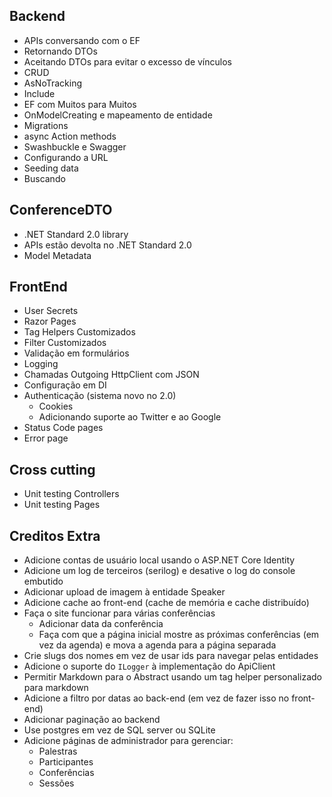 ## Backend
 - APIs conversando com o EF
 - Retornando DTOs
 - Aceitando DTOs para evitar o excesso de vínculos
 - CRUD
 - AsNoTracking
 - Include
 - EF com Muitos para Muitos
  - OnModelCreating e mapeamento de entidade
 - Migrations
 - async Action methods
 - Swashbuckle e Swagger
 - Configurando a URL
 - Seeding data
 - Buscando
 
 ## ConferenceDTO
 - .NET Standard 2.0 library
 - APIs estão devolta no .NET Standard 2.0
 - Model Metadata
 
 ## FrontEnd
 - User Secrets
 - Razor Pages
 - Tag Helpers Customizados
 - Filter Customizados
 - Validação em formulários
 - Logging
 - Chamadas Outgoing HttpClient com JSON
 - Configuração em DI
 - Authenticação (sistema novo no 2.0)
   - Cookies
   - Adicionando suporte ao Twitter e ao Google
- Status Code pages
- Error page
 
 ## Cross cutting
 - Unit testing Controllers
 - Unit testing Pages
 
 
 ## Creditos Extra

- Adicione contas de usuário local usando o ASP.NET Core Identity
- Adicione um log de terceiros (serilog) e desative o log do console embutido
- Adicionar upload de imagem à entidade Speaker
- Adicione cache ao front-end (cache de memória e cache distribuído)
- Faça o site funcionar para várias conferências
  - Adicionar data da conferência
  - Faça com que a página inicial mostre as próximas conferências (em vez da agenda) e mova a agenda para a página separada
- Crie slugs dos nomes em vez de usar ids para navegar pelas entidades
- Adicione o suporte do `ILogger` à implementação do ApiClient
- Permitir Markdown para o Abstract usando um tag helper personalizado para markdown
- Adicione a filtro por datas ao back-end (em vez de fazer isso no front-end)
- Adicionar paginação ao backend
- Use postgres em vez de SQL server ou SQLite
- Adicione páginas de administrador para gerenciar:
  - Palestras
  - Participantes
  - Conferências
  - Sessões

